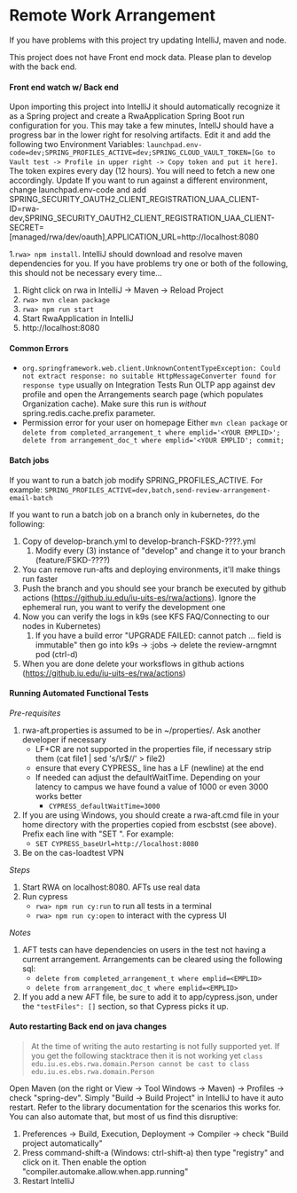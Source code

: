 # Remote Work Arrangement

If you have problems with this project try updating IntelliJ, maven and node.

This project does not have Front end mock data. Please plan to develop with the back end.

#### Front end watch w/ Back end ####

Upon importing this project into IntelliJ it should automatically recognize it as a Spring project and create a RwaApplication Spring Boot run configuration for you. This may take a few minutes, IntellJ should have a progress bar in the lower right for resolving artifacts. Edit it and add the following two Environment Variables:
`launchpad.env-code=dev;SPRING_PROFILES_ACTIVE=dev;SPRING_CLOUD_VAULT_TOKEN=[Go to Vault test -> Profile in upper right -> Copy token and put it here]`.
The token expires every day (12 hours). You will need to fetch a new one accordingly.
Update
If you want to run against a different environment, change launchpad.env-code and add SPRING_SECURITY_OAUTH2_CLIENT_REGISTRATION_UAA_CLIENT-ID=rwa-dev,SPRING_SECURITY_OAUTH2_CLIENT_REGISTRATION_UAA_CLIENT-SECRET=[managed/rwa/dev/oauth],APPLICATION_URL=http://localhost:8080

1.`rwa> npm install`. IntelliJ should download and resolve maven dependencies for you. If you have problems try one or both of the following, this should not be necessary every time...
   1. Right click on rwa in IntelliJ -> Maven -> Reload Project
   2. `rwa> mvn clean package`
2. `rwa> npm run start`
3. Start RwaApplication in IntelliJ
4. http://localhost:8080

#### Common Errors ###

* `org.springframework.web.client.UnknownContentTypeException: Could not extract response: no suitable HttpMessageConverter found for response type` usually on Integration Tests
Run OLTP app against dev profile and open the Arrangements search page (which populates Organization cache). Make sure this run is _without_ spring.redis.cache.prefix parameter.
* Permission error for your user on homepage
Either `mvn clean package` or `delete from completed_arrangement_t where emplid='<YOUR EMPLID>'; delete from arrangement_doc_t where emplid='<YOUR EMPLID'; commit;`

#### Batch jobs ####

If you want to run a batch job modify SPRING_PROFILES_ACTIVE. For example:
`SPRING_PROFILES_ACTIVE=dev,batch,send-review-arrangement-email-batch`

If you want to run a batch job on a branch only in kubernetes, do the following:
1. Copy of develop-branch.yml to develop-branch-FSKD-????.yml 
   1. Modify every (3) instance of "develop" and change it to your branch (feature/FSKD-????)
2. You can remove run-afts and deploying environments, it'll make things run faster
3. Push the branch and you should see your branch be executed by github actions (https://github.iu.edu/iu-uits-es/rwa/actions). Ignore the ephemeral run, you want to verify the development one
4. Now you can verify the logs in k9s (see KFS FAQ/Connecting to our nodes in Kubernetes)
   1. If you have a build error "UPGRADE FAILED: cannot patch ... field is immutable" then go into k9s -> :jobs -> delete the review-arngmnt pod (ctrl-d)
5. When you are done delete your worksflows in github actions (https://github.iu.edu/iu-uits-es/rwa/actions)

#### Running Automated Functional Tests ####

*Pre-requisites*
1. rwa-aft.properties is assumed to be in ~/properties/. Ask another developer if necessary
   * LF+CR are not supported in the properties file, if necessary strip them (cat file1 | sed 's/\r$//' > file2)
   * ensure that every CYPRESS_ line has a LF (newline) at the end
   * If needed can adjust the defaultWaitTime. Depending on your latency to campus we have found a value of 1000 or even 3000 works better
      * `CYPRESS_defaultWaitTime=3000`
2. If you are using Windows, you should create a rwa-aft.cmd file in your home directory with the properties copied from escbstst (see above). Prefix each line with "SET ". For example:
   * `SET CYPRESS_baseUrl=http://localhost:8080`
3. Be on the cas-loadtest VPN

*Steps*
1. Start RWA on localhost:8080. AFTs use real data
2. Run cypress
   * `rwa> npm run cy:run` to run all tests in a terminal
   * `rwa> npm run cy:open` to interact with the cypress UI

*Notes*
1. AFT tests can have dependencies on users in the test not having a current arrangement. Arrangements can be cleared using the following sql:
   * `delete from completed_arrangement_t where emplid=<EMPLID>`
   * `delete from arrangement_doc_t where emplid=<EMPLID>`
2. If you add a new AFT file, be sure to add it to app/cypress.json, under the `"testFiles": []` section, so that Cypress picks it up.

#### Auto restarting Back end on java changes ####

> At the time of writing the auto restarting is not fully supported yet. If you get the following stacktrace then it is not working yet `class edu.iu.es.ebs.rwa.domain.Person cannot be cast to class edu.iu.es.ebs.rwa.domain.Person`

Open Maven (on the right or View -> Tool Windows -> Maven) -> Profiles -> check "spring-dev". Simply "Build -> Build Project" in IntelliJ to have it auto restart. Refer to the library documentation for the scenarios this works for. You can also automate that, but most of us find this disruptive:
1. Preferences -> Build, Execution, Deployment -> Compiler -> check "Build project automatically"
2. Press command-shift-a (Windows: ctrl-shift-a) then type "registry" and click on it. Then enable the option "compiler.automake.allow.when.app.running"
3. Restart IntelliJ
